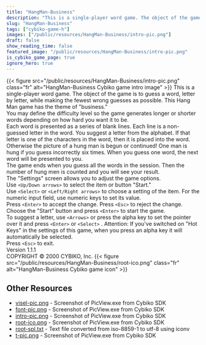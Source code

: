 ```yaml
---
title: "HangMan-Business"
description: "This is a single-player word game. The object of the game is to guess a word, letter by letter, while making the fewest wrong guesses as possible. This Hang Man game has the theme of \"business.\" You may define the difficulty level so the game generates longer or shorter words de..."
slug: "HangMan-Business"
tags: ["cybiko-game-h"]
images: ["/public/resources/HangMan-Business/intro-pic.png"]
draft: false
show_reading_time: false
featured_image: "/public/resources/HangMan-Business/intro-pic.png"
is_cybiko_game_page: true
ignore_hero: true
---
```

{{< figure src="/public/resources/HangMan-Business/intro-pic.png" class="fr" alt="HangMan-Business Cybiko game intro image" >}}
This is a single-player word game. The object of the game is to guess a word, letter by letter, while making the fewest wrong guesses as possible. This Hang Man game has the theme of "business." \
You may define the difficulty level so the game generates longer or shorter words depending on how hard you want it to be.  \
Each word is presented as a series of blank lines. Each line is a non-guessed letter in the word. You suggest a letter from the alphabet. If that letter is one of the characters in the word, then it is placed into the word. Otherwise the picture of a hung man is begun or continued! One man is hung if you guess incorrectly six times. When you guess one word, the next word will be presented to you.  \
The game ends when you guess all the words in the session. Then the number of hung men is counted and you will see your result. \
The "Settings" screen allows you to adjust the game options. \
Use `<Up/Down arrows>`  to select the item or button "Start." \
Use `<Select>`  or `<Left/Right arrows>`  to choose a setting of the item. For the numeric input field, use numeric keys to set its value. \
Press `<Enter>`  to accept the change. Press `<Esc>`  to reject the change. \
Choose the "Start" button and press `<Enter>`  to start the game. \
To suggest a letter, use `<Arrows>`  or press the alpha key to set the pointer over it and press `<Enter>`  or `<Select>` . Attention: If you've switched on "Hot Keys" in the settings of this game, when you press an alpha key it will automatically be selected. \
Press `<Esc>`  to exit. \
Version 1.1.1 \
COPYRIGHT © 2000 CYBIKO, Inc. {{< figure src="/public/resources/HangMan-Business/root-ico.png" class="fr" alt="HangMan-Business Cybiko game icon" >}}

## Other Resources
* [visel-pic.png](/public/resources/HangMan-Business/visel-pic.png) - Screenshot of PicView.exe from Cybiko SDK
* [font-pic.png](/public/resources/HangMan-Business/font-pic.png) - Screenshot of PicView.exe from Cybiko SDK
* [intro-pic.png](/public/resources/HangMan-Business/intro-pic.png) - Screenshot of PicView.exe from Cybiko SDK
* [root-ico.png](/public/resources/HangMan-Business/root-ico.png) - Screenshot of PicView.exe from Cybiko SDK
* [root-spl.txt](/public/resources/HangMan-Business/root-spl.txt) - Text file converted from iso-8859-1 to utf-8 using iconv
* [t-pic.png](/public/resources/HangMan-Business/t-pic.png) - Screenshot of PicView.exe from Cybiko SDK
